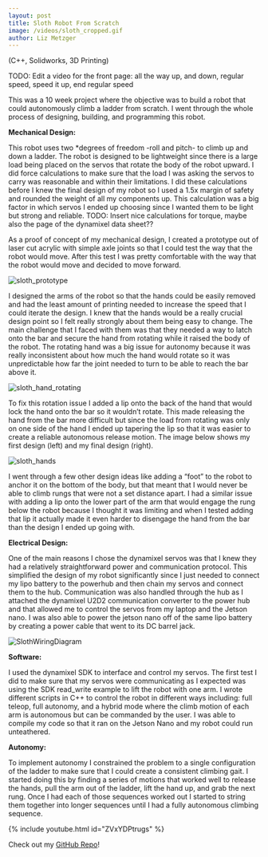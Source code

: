 ```yaml
--- 
layout: post
title: Sloth Robot From Scratch
image: /videos/sloth_cropped.gif
author: Liz Metzger
---
```


(C++, Solidworks, 3D Printing)

TODO:
Edit a video for the front page: all the way up, and down, regular speed, speed it up, end regular speed

This was a 10 week project where the objective was to build a robot that could autonomously climb a ladder from scratch. I went through the whole process of designing, building, and programming this robot.

**Mechanical Design:**

This robot uses two *degrees of freedom -roll and pitch- to climb up and down a ladder. The robot is designed to be lightweight since there is a large load being placed on the servos that rotate the body of the robot upward. I did force calculations to make sure that the load I was asking the servos to carry was reasonable and within their limitations. I did these calculations before I knew the final design of my robot so I used a 1.5x margin of safety and rounded the weight of all my components up. This calculation was a big factor in which servos I ended up choosing since I wanted them to be light but strong and reliable. 
TODO:
Insert nice calculations for torque, maybe also the page of the dynamixel data sheet?? 

As a proof of concept of my mechanical design, I created a prototype out of laser cut acrylic with simple axle joints so that I could test the way that the robot would move. After this test I was pretty comfortable with the way that the robot would move and decided to move forward.


![sloth_prototype](https://user-images.githubusercontent.com/113066141/225827604-8a6fa98d-1ae1-4140-b1ad-941c487c1daf.jpg)


I designed the arms of the robot so that the hands could be easily removed and had the least amount of printing needed to increase the speed that I could iterate the design. I knew that the hands would be a really crucial design point so I felt really strongly about them being easy to change. The main challenge that I faced with them was that they needed a way to latch onto the bar and secure the hand from rotating while it raised the body of the robot. The rotating hand was a big issue for autonomy because it was really inconsistent about how much the hand would rotate so it was unpredictable how far the joint needed to turn to be able to reach the bar above it. 


![sloth_hand_rotating](https://user-images.githubusercontent.com/113066141/225822850-87aa8c21-42bd-42e6-a3c7-29513b03ae34.jpg)


To fix this rotation issue I added a lip onto the back of the hand that would lock the hand onto the bar so it wouldn’t rotate. This made releasing the hand from the bar more difficult but since the load from rotating was only on one side of the hand I ended up tapering the lip so that it was easier to create a reliable autonomous release motion. The image below shows my first design (left) and my final design (right).


![sloth_hands](https://user-images.githubusercontent.com/113066141/225815053-bbb5e9d2-afa9-4a78-9903-7b8fb94945fb.jpg)


I went through a few other design ideas like adding a “foot” to the robot to anchor it on the bottom of the body, but that meant that I would never be able to climb rungs that were not a set distance apart. I had a similar issue with adding a lip onto the lower part of the arm that would engage the rung below the robot because I thought it was limiting and when I tested adding that lip it actually made it even harder to disengage the hand from the bar than the design I ended up going with. 

**Electrical Design:**

One of the main reasons I chose the dynamixel servos was that I knew they had a relatively straightforward power and communication protocol. This simplified the design of my robot significantly since I just needed to connect my lipo battery to the powerhub and then chain my servos and connect them to the hub. Communication was also handled through the hub as I attached the dynamixel U2D2 communication converter to the power hub and that allowed me to control the servos from my laptop and the Jetson nano. I was also able to power the jetson nano off of the same lipo battery by creating a power cable that went to its DC barrel jack. 


![SlothWiringDiagram](https://user-images.githubusercontent.com/113066141/225979822-29700090-b754-4848-a92c-a14cbae265f8.jpeg)


**Software:**

I used the dynamixel SDK to interface and control my servos. The first test I did to make sure that my servos were communicating as I expected was using the SDK read_write example to lift the robot with one arm. I wrote different scripts in C++ to control the robot in different ways including: full teleop, full autonomy, and a hybrid mode where the climb motion of each arm is autonomous but can be commanded by the user. I was able to compile my code so that it ran on the Jetson Nano and my robot could run unteathered.


**Autonomy:**

To implement autonomy I constrained the problem to a single configuration of the ladder to make sure that I could create a consistent climbing gait. I started doing this by finding a series of motions that worked well to release the hands, pull the arm out of the ladder, lift the hand up, and grab the next rung. Once I had each of those sequences worked out I started to string them together into longer sequences until I had a fully autonomous climbing sequence.


{% include youtube.html id="ZVxYDPtrugs" %}


Check out my [GitHub Repo](https://pages.github.com/)!
